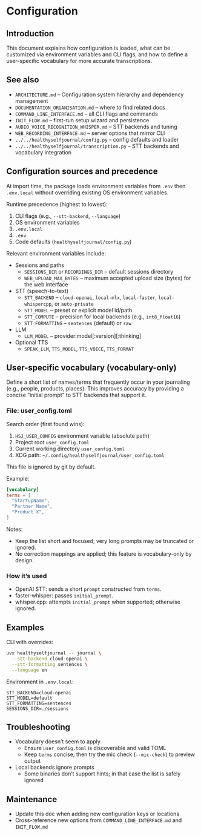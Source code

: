 # Configuration

## Introduction

This document explains how configuration is loaded, what can be customized via environment variables and CLI flags, and how to define a user-specific vocabulary for more accurate transcriptions.

## See also

- `ARCHITECTURE.md` – Configuration system hierarchy and dependency management
- `DOCUMENTATION_ORGANISATION.md` – where to find related docs
- `COMMAND_LINE_INTERFACE.md` – all CLI flags and commands
- `INIT_FLOW.md` – first-run setup wizard and persistence
- `AUDIO_VOICE_RECOGNITION_WHISPER.md` – STT backends and tuning
- `WEB_RECORDING_INTERFACE.md` – server options that mirror CLI
- `../../healthyselfjournal/config.py` – config defaults and loader
- `../../healthyselfjournal/transcription.py` – STT backends and vocabulary integration

## Configuration sources and precedence

At import time, the package loads environment variables from `.env` then `.env.local` without overriding existing OS environment variables.

Runtime precedence (highest to lowest):

1. CLI flags (e.g., `--stt-backend`, `--language`)
2. OS environment variables
3. `.env.local`
4. `.env`
5. Code defaults (`healthyselfjournal/config.py`)

Relevant environment variables include:

- Sessions and paths
  - `SESSIONS_DIR` or `RECORDINGS_DIR` – default sessions directory
  - `WEB_UPLOAD_MAX_BYTES` – maximum accepted upload size (bytes) for the web interface
- STT (speech-to-text)
  - `STT_BACKEND` – `cloud-openai`, `local-mlx`, `local-faster`, `local-whispercpp`, or `auto-private`
  - `STT_MODEL` – preset or explicit model id/path
  - `STT_COMPUTE` – precision for local backends (e.g., `int8_float16`)
  - `STT_FORMATTING` – `sentences` (default) or `raw`
- LLM
  - `LLM_MODEL` – provider:model[:version][:thinking]
- Optional TTS
  - `SPEAK_LLM`, `TTS_MODEL`, `TTS_VOICE`, `TTS_FORMAT`

## User-specific vocabulary (vocabulary-only)

Define a short list of names/terms that frequently occur in your journaling (e.g., people, products, places). This improves accuracy by providing a concise “initial prompt” to STT backends that support it.

### File: user_config.toml

Search order (first found wins):

1. `HSJ_USER_CONFIG` environment variable (absolute path)
2. Project root `user_config.toml`
3. Current working directory `user_config.toml`
4. XDG path: `~/.config/healthyselfjournal/user_config.toml`

This file is ignored by git by default.

Example:

```toml
[vocabulary]
terms = [
  "StartupName",
  "Partner Name",
  "Product X",
]
```

Notes:

- Keep the list short and focused; very long prompts may be truncated or ignored.
- No correction mappings are applied; this feature is vocabulary-only by design.

### How it’s used

- OpenAI STT: sends a short `prompt` constructed from `terms`.
- faster‑whisper: passes `initial_prompt`.
- whisper.cpp: attempts `initial_prompt` when supported; otherwise ignored.

## Examples

CLI with overrides:

```bash
uvx healthyselfjournal -- journal \
  --stt-backend cloud-openai \
  --stt-formatting sentences \
  --language en
```

Environment in `.env.local`:

```env
STT_BACKEND=cloud-openai
STT_MODEL=default
STT_FORMATTING=sentences
SESSIONS_DIR=./sessions
```

## Troubleshooting

- Vocabulary doesn’t seem to apply
  - Ensure `user_config.toml` is discoverable and valid TOML
  - Keep `terms` concise; then try the mic check (`--mic-check`) to preview output
- Local backends ignore prompts
  - Some binaries don’t support hints; in that case the list is safely ignored

## Maintenance

- Update this doc when adding new configuration keys or locations
- Cross-reference new options from `COMMAND_LINE_INTERFACE.md` and `INIT_FLOW.md`
